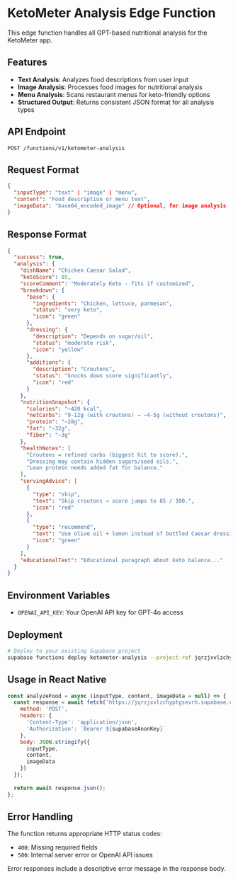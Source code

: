 # KetoMeter Analysis Edge Function

This edge function handles all GPT-based nutritional analysis for the KetoMeter app.

## Features

- **Text Analysis**: Analyzes food descriptions from user input
- **Image Analysis**: Processes food images for nutritional analysis  
- **Menu Analysis**: Scans restaurant menus for keto-friendly options
- **Structured Output**: Returns consistent JSON format for all analysis types

## API Endpoint

```
POST /functions/v1/ketometer-analysis
```

## Request Format

```json
{
  "inputType": "text" | "image" | "menu",
  "content": "Food description or menu text",
  "imageData": "base64_encoded_image" // Optional, for image analysis
}
```

## Response Format

```json
{
  "success": true,
  "analysis": {
    "dishName": "Chicken Caesar Salad",
    "ketoScore": 85,
    "scoreComment": "Moderately Keto - fits if customized",
    "breakdown": {
      "base": {
        "ingredients": "Chicken, lettuce, parmesan",
        "status": "very keto",
        "icon": "green"
      },
      "dressing": {
        "description": "Depends on sugar/oil",
        "status": "moderate risk",
        "icon": "yellow"
      },
      "additions": {
        "description": "Croutons",
        "status": "knocks down score significantly",
        "icon": "red"
      }
    },
    "nutritionSnapshot": {
      "calories": "~420 kcal",
      "netCarbs": "9-12g (with croutons) → ~4-5g (without croutons)",
      "protein": "~28g",
      "fat": "~32g",
      "fiber": "~3g"
    },
    "healthNotes": [
      "Croutons = refined carbs (biggest hit to score).",
      "Dressing may contain hidden sugars/seed oils.",
      "Lean protein needs added fat for balance."
    ],
    "servingAdvice": [
      {
        "type": "skip",
        "text": "Skip croutons → score jumps to 85 / 100.",
        "icon": "red"
      },
      {
        "type": "recommend",
        "text": "Use olive oil + lemon instead of bottled Caesar dressing.",
        "icon": "green"
      }
    ],
    "educationalText": "Educational paragraph about keto balance..."
  }
}
```

## Environment Variables

- `OPENAI_API_KEY`: Your OpenAI API key for GPT-4o access

## Deployment

```bash
# Deploy to your existing Supabase project
supabase functions deploy ketometer-analysis --project-ref jqrzjxvlzchyptgsevrh
```

## Usage in React Native

```javascript
const analyzeFood = async (inputType, content, imageData = null) => {
  const response = await fetch('https://jqrzjxvlzchyptgsevrh.supabase.co/functions/v1/ketometer-analysis', {
    method: 'POST',
    headers: {
      'Content-Type': 'application/json',
      'Authorization': `Bearer ${supabaseAnonKey}`
    },
    body: JSON.stringify({
      inputType,
      content,
      imageData
    })
  });
  
  return await response.json();
};
```

## Error Handling

The function returns appropriate HTTP status codes:
- `400`: Missing required fields
- `500`: Internal server error or OpenAI API issues

Error responses include a descriptive error message in the response body.
